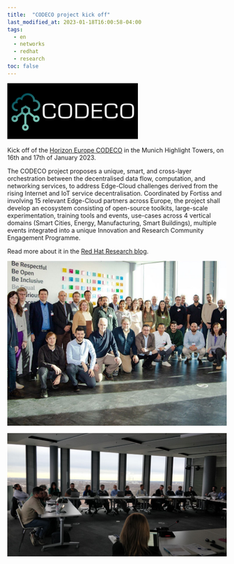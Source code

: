 ```yaml
---
title:  "CODECO project kick off"
last_modified_at: 2023-01-18T16:00:58-04:00
tags:
  - en
  - networks
  - redhat
  - research
toc: false
---
```


[![](/assets/images/posts/2023-01-18-codeco-kickoff/1.png)](https://he-codeco.eu/)

Kick off of the [Horizon Europe CODECO](https://he-codeco.eu/) in the Munich Highlight Towers, on 16th and 17th of January 2023.

The CODECO project proposes a unique, smart, and cross-layer orchestration between the
decentralised data flow, computation, and networking services, to address Edge-Cloud
challenges derived from the rising Internet and IoT service decentralisation.
Coordinated by Fortiss and involving 15 relevant Edge-Cloud partners
across Europe, the project shall develop an ecosystem consisting of open-source toolkits,
large-scale experimentation, training tools and events, use-cases across 4 vertical domains
(Smart Cities, Energy, Manufacturing, Smart Buildings), multiple events integrated into a
unique Innovation and Research Community Engagement Programme.

Read more about it in the [Red Hat Research blog](https://research.redhat.com/blog/research_project/codeco/).

![](/assets/images/posts/2023-01-18-codeco-kickoff/2.jpg)

![](/assets/images/posts/2023-01-18-codeco-kickoff/3.jpg)